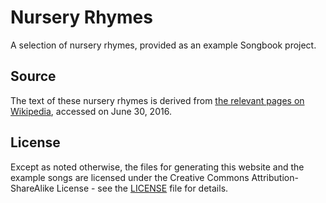 # Nursery Rhymes

A selection of nursery rhymes, provided as an example Songbook project.

## Source

The text of these nursery rhymes is derived from [the relevant pages on Wikipedia](https://en.wikipedia.org/wiki/List_of_nursery_rhymes), accessed on June 30, 2016.

## License

Except as noted otherwise, the files for generating this website and the example songs are licensed under the Creative Commons Attribution-ShareAlike License - see the [LICENSE](LICENSE) file for details.
